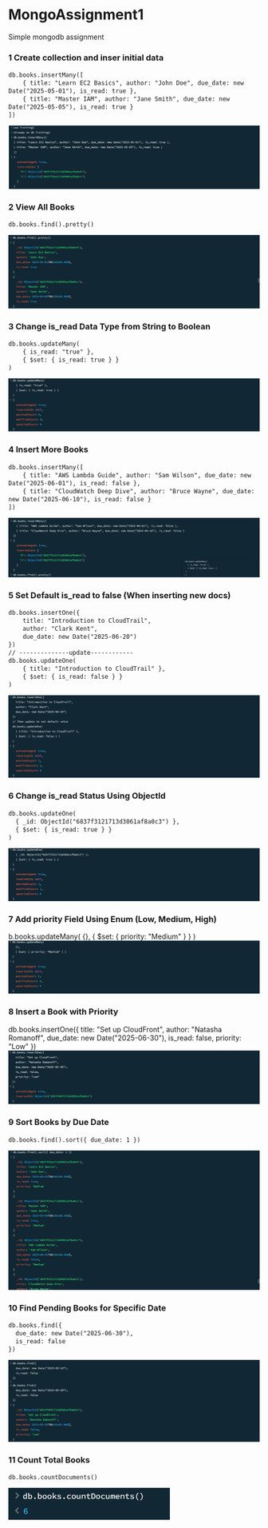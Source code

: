 # MongoAssignment1
Simple mongodb assignment

### 1 Create collection and inser initial data
```
db.books.insertMany([
    { title: "Learn EC2 Basics", author: "John Doe", due_date: new Date("2025-05-01"), is_read: true },
    { title: "Master IAM", author: "Jane Smith", due_date: new Date("2025-05-05"), is_read: true }
])
```
![1](images/1.png)
### 2 View All Books
```
db.books.find().pretty()
```
![Screenshot](images/2.png)
### 3 Change is_read Data Type from String to Boolean
```
db.books.updateMany(
    { is_read: "true" },
    { $set: { is_read: true } }
)
```
![Screenshot](images/3.png)
### 4 Insert More Books
```
db.books.insertMany([
    { title: "AWS Lambda Guide", author: "Sam Wilson", due_date: new Date("2025-06-01"), is_read: false },
    { title: "CloudWatch Deep Dive", author: "Bruce Wayne", due_date: new Date("2025-06-10"), is_read: false }
])
```
![Screenshot](images/4.png)
### 5 Set Default is_read to false (When inserting new docs)
```
db.books.insertOne({
    title: "Introduction to CloudTrail",
    author: "Clark Kent",
    due_date: new Date("2025-06-20")
})
// --------------update------------
db.books.updateOne(
    { title: "Introduction to CloudTrail" },
    { $set: { is_read: false } }
)
```
![Screenshot](images/5.png)
### 6 Change is_read Status Using ObjectId
```
db.books.updateOne(
  { _id: ObjectId("6837f3121713d3061af8a0c3") },
  { $set: { is_read: true } }
)
```
![Screenshot](images/6.png)
### 7 Add priority Field Using Enum (Low, Medium, High)
b.books.updateMany(
  {},
  { $set: { priority: "Medium" } }
)
![Screenshot](images/7.png)
### 8 Insert a Book with Priority
db.books.insertOne({
  title: "Set up CloudFront",
  author: "Natasha Romanoff",
  due_date: new Date("2025-06-30"),
  is_read: false,
  priority: "Low"
})
![Screenshot](images/8.png)
### 9 Sort Books by Due Date
```
db.books.find().sort({ due_date: 1 })
```
![Screenshot](images/9.png)
### 10 Find Pending Books for Specific Date
```
db.books.find({
  due_date: new Date("2025-06-30"),
  is_read: false
})
```
![Screenshot](images/10.png)
### 11 Count Total Books
```
db.books.countDocuments()
```
![Screenshot](images/11.png)
